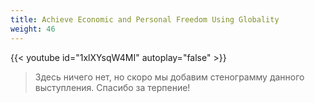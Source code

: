 ```yaml
---
title: Achieve Economic and Personal Freedom Using Globality
weight: 46
---
```


{{< youtube id="1xlXYsqW4MI" autoplay="false" >}}

>Здесь ничего нет, но скоро мы добавим стенограмму данного выступления. Спасибо за терпение!
